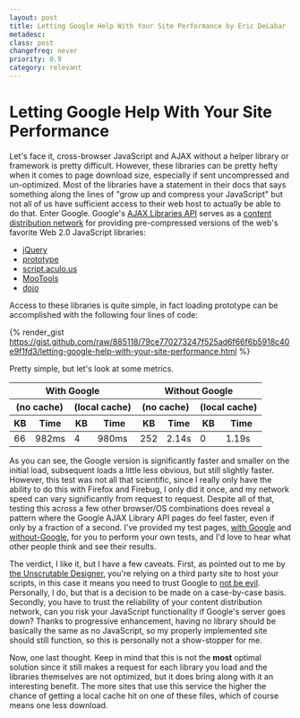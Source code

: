 ```yaml
---
layout: post
title: Letting Google Help With Your Site Performance by Eric DeLabar
metadesc: 
class: post
changefreq: never
priority: 0.9
category: relevant
---
```

# Letting Google Help With Your Site Performance

Let's face it, cross-browser JavaScript and AJAX without a helper library or 
framework is pretty difficult.  However, these libraries can be pretty hefty when it comes to page download 
size, especially if sent uncompressed and un-optimized.  Most of the libraries have a statement in their 
docs that says something along the lines of "grow up and compress your JavaScript" but not all of us have 
sufficient access to their web host to actually be able to do that.  Enter Google.  Google's 
[AJAX Libraries API](http://code.google.com/apis/ajaxlibs/) serves as a 
[content distribution network](http://en.wikipedia.org/wiki/Content_distribution_network) for 
providing pre-compressed versions of the web's favorite Web 2.0 JavaScript libraries:

* [jQuery](http://jquery.com/)
* [prototype](http://www.prototypejs.org/)
* [script.aculo.us](http://script.aculo.us/)
* [MooTools](http://mootools.net/)
* [dojo](http://dojotoolkit.org/)

Access to these libraries is quite simple, in fact loading prototype can be accomplished with the following 
four lines of code:

{% render_gist https://gist.github.com/raw/885118/79ce770273247f525ad6f66f6b5918c40e9f1fd3/letting-google-help-with-your-site-performance.html %}

Pretty simple, but let's look at some metrics.

<table>
<thead>
<tr>
<th colspan="4">With Google</th>
<th colspan="4">Without Google</th>
</tr>
<tr>
<th colspan="2">(no cache)</th>
<th colspan="2">(local cache)</th>
<th colspan="2">(no cache)</th>
<th colspan="2">(local cache)</th>
</tr>
<tr>
<th>KB</th>
<th>Time</th>
<th>KB</th>
<th>Time</th>
<th>KB</th>
<th>Time</th>
<th>KB</th>
<th>Time</th>
</tr>
</thead>
<tbody>
<tr>
<td>66</td>
<td>982ms</td>
<td>4</td>
<td>980ms</td>
<td>252</td>
<td>2.14s</td>
<td>0</td>
<td>1.19s</td>
</tr>
</tbody>
</table>

As you can see, the Google version is significantly faster and smaller on the initial load, subsequent 
loads a little less obvious, but still slightly faster.  However, this test was not all that scientific, 
since I really only have the ability to do this with Firefox and Firebug, I only did it once, and my 
network speed can vary significantly from request to request.  Despite all of that, testing this across 
a few other browser/OS combinations does reveal a pattern where the Google AJAX Library API pages do feel 
faster, even if only by a fraction of a second.  I've provided my test pages, 
[with Google](http://www.ericdelabar.com/examples/letting-google-help-with-your-site-performance/google.html) 
and [without-Google](http://www.ericdelabar.com/examples/letting-google-help-with-your-site-performance/no-google.html), 
for you to perform your own tests, and I'd love to hear what other people think and see their results.

The verdict, I like it, but I have a few caveats.  First, as pointed out to me by 
[the Unscrutable Designer](http://inscrutabledesign.com/), 
you're relying on a third party site to host your scripts, in this case it means you need to trust Google to 
[not be evil](http://en.wikipedia.org/wiki/Don't_be_evil).  Personally, I do, but that is a decision 
to be made on a case-by-case basis.  Secondly, you have to trust the reliability of your content distribution 
network, can you risk your JavaScript functionality if Google's server goes down?  Thanks to progressive 
enhancement, having no library should be basically the same as no JavaScript, so my properly implemented site 
should still function, so this is personally not a show-stopper for me.

Now, one last thought.  Keep in mind that this is not the **most** optimal solution since it still 
makes a request for each library you load and the libraries themselves are not optimized, but it does bring along 
with it an interesting benefit.  The more sites that use this service the higher the chance of getting a local 
cache hit on one of these files, which of course means one less download.
